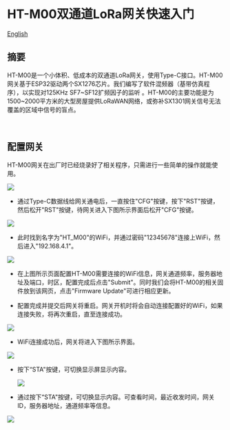 # HT-M00双通道LoRa网关快速入门
[English]()

## 摘要

HT-M00是一个小体积、低成本的双通道LoRa网关，使用Type-C接口。HT-M00网关基于ESP32驱动两个SX1276芯片。我们编写了软件混频器（基带仿真程序），以实现对125KHz SF7~SF12扩频因子的监听 。HT-M00的主要功能是为1500~2000平方米的大型房屋提供LoRaWAN网络，或弥补SX1301网关信号无法覆盖的区域中信号的盲点。

&nbsp;

## 配置网关

HT-M00网关在出厂时已经烧录好了相关程序，只需进行一些简单的操作就能使用。

![](img/quick_start/01.png)

- 通过Type-C数据线给网关通电后，一直按住"CFG"按键，按下"RST"按键，然后松开"RST"按键，待网关进入下图所示界面后松开"CFG"按键。

![](img/quick_start/02.png)

- 此时找到名字为"HT_M00"的WiFi，并通过密码"12345678"连接上WiFi，然后进入"192.168.4.1"。

![](img/quick_start/03.png)

- 在上图所示页面配置HT-M00需要连接的WiFi信息，网关通道频率，服务器地址及端口，时区，配置完成后点击"Submit"。同时我们会将HT-M00的相关固件放到该网页，点击"Firmware Update"可进行相应更新。

- 配置完成并提交后网关将重启。网关开机时将会自动连接配置好的WiFi，如果连接失败，将再次重启，直至连接成功。

![](img/quick_start/04.png)

- WiFi连接成功后，网关将进入下图所示界面。

![](img/quick_start/05.png)

- 按下“STA"按键，可切换显示屏显示内容。

  ![](img/quick_start/06.png)

- 通过按下“STA"按键，可切换显示内容。可查看时间，最近收发时间，网关ID，服务器地址，通道频率等信息。

![](img/quick_start/07.png)
